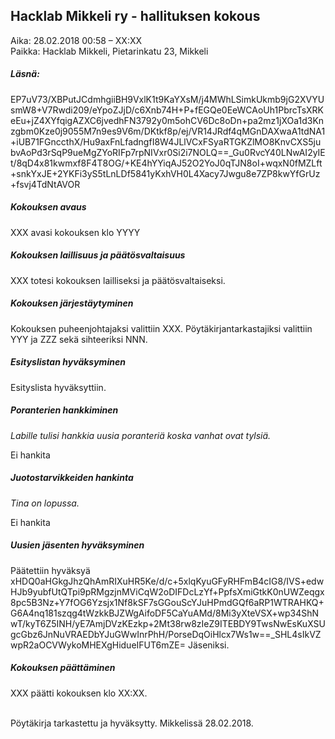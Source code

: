 ## Hacklab Mikkeli ry - hallituksen kokous

Aika:  28.02.2018 00:58 – XX:XX     
Paikka: Hacklab Mikkeli, Pietarinkatu 23, Mikkeli

##### Läsnä:

<object type="redacted-text">EP7uV73/XBPutJCdmhgiiBH9VxlK1t9KaYXsM/j4MWhLSimkUkmb9jG2XVYUsmW8+V7Rwdi209/eYpoZJjD/c6Xnb74H+P+fEGQe0EeWCAoUh1PbrcTsXRKeEu+jZ4XYfqigAZXC6jvedhFN3792y0m5ohCV6Dc8oDn+pa2mz1jXOa1d3Knzgbm0Kze0j9055M7n9es9V6m/DKtkf8p/ej/VR14JRdf4qMGnDAXwaA1tdNA1+iUB71FGnccthX/Hu9axFnLfadngfI8W4JLlVCxFSyaRTGKZlMO8KnvCXS5jubvAoPd3rSqP9ueMgZYoRIFp7rpNIVxr0Si2i7NOLQ==_Gu0RvcY40LNwAI2yIEt/8qD4x81kwmxf8F4T8OG/+KE4hYYiqAJ52O2YoJ0qTJN8oI+wqxN0fMZLft+snkYxJE+2YKFi3yS5tLnLDf5841yKxhVH0L4Xacy7Jwgu8e7ZP8kwYfGrUz+fsvj4TdNtAVOR</object>

##### Kokouksen avaus      
XXX avasi kokouksen klo YYYY
 
##### Kokouksen laillisuus ja päätösvaltaisuus  
XXX totesi kokouksen lailliseksi ja päätösvaltaiseksi.
 
##### Kokouksen järjestäytyminen   
Kokouksen puheenjohtajaksi valittiin XXX. Pöytäkirjantarkastajiksi valittiin YYY ja ZZZ sekä sihteeriksi NNN.
 
##### Esityslistan hyväksyminen       
Esityslista hyväksyttiin.

##### Poranterien hankkiminen
*Labille tulisi hankkia uusia poranteriä koska vanhat ovat tylsiä.*

Ei hankita

##### Juotostarvikkeiden hankinta
*Tina on lopussa.*

Ei hankita

##### Uusien jäsenten hyväksyminen
 
 Päätettiin hyväksyä <object type="redacted-text">xHDQ0aHGkgJhzQhAmRIXuHR5Ke/d/c+5xlqKyuGFyRHFmB4cIG8/IVS+edwHJb9yubfUtQTpi9pRMgzjnMViCqW2oDIFDcLzYf+PpfsXmiGtkK0nUWZeqgx8pc5B3Nz+Y7fOG6Yzsjx1Nf8kSF7sGGouScYJuHPmdGQf6aRP1WTRAHKQ+G6A4nq181szqg4tWzkkBJZWgAifoDF5CaYuAMd/8Mi3yXteVSX+wp34ShNwT/kyT6Z5INH/yE7AmjDVzKEzkp+2Mt38rw8zIeZ9ITEBDY9TwsNwEsKuXSUgcGbz6JnNuVRAEDbYJuGWwInrPhH/PorseDqOiHlcx7Ws1w==_SHL4sIkVZwpR2aOCVWykoMHEXgHidueIFUT6mZE=</object> Jäseniksi.
 
##### Kokouksen päättäminen   
XXX päätti kokouksen klo XX:XX.
 
<br/>
Pöytäkirja tarkastettu ja hyväksytty. Mikkelissä 28.02.2018.
